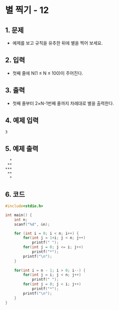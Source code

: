 # 별 찍기 - 12

## 1. 문제

- 예제를 보고 규칙을 유추한 뒤에 별을 찍어 보세요.


## 2. 입력
- 첫째 줄에 N(1 ≤ N ≤ 100)이 주어진다.

## 3. 출력

- 첫째 줄부터 2×N-1번째 줄까지 차례대로 별을 출력한다.


## 4. 예제 입력
```
3
```

## 5. 예제 출력
```
  *
 **
***
 **
  *
```

## 6. 코드

```c++
#include<stdio.h>

int main() {
    int n;
    scanf("%d", &n);

    for (int i = 0; i < n; i++) {
        for(int j = 1+i; j < n; j++)
            printf(" ");
        for(int j = 0; j <= i; j++)
            printf("*");
        printf("\n");
    }
    
    for(int i = n - 1; i > 0; i--) {
        for(int j = i; j < n; j++)
            printf(" ");
        for(int j = 0; j < i; j++)
            printf("*");
        printf("\n");
    }
}
```
